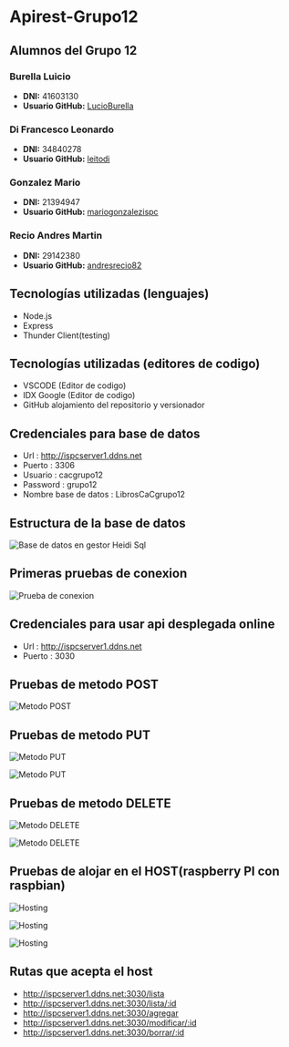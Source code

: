# Apirest-Grupo12

## Alumnos del Grupo 12

### Burella Luicio
- **DNI:** 41603130
- **Usuario GitHub:** [LucioBurella](https://github.com/LucioBurella)

### Di Francesco Leonardo
- **DNI:** 34840278
- **Usuario GitHub:** [leitodi](https://github.com/leitodi)

### Gonzalez Mario
- **DNI:** 21394947
- **Usuario GitHub:** [mariogonzalezispc](https://github.com/mariogonzalezispc)

### Recio Andres Martin
- **DNI:** 29142380
- **Usuario GitHub:** [andresrecio82](https://github.com/andresrecio82)


## Tecnologías utilizadas (lenguajes)

- Node.js
- Express
- Thunder Client(testing)

## Tecnologías utilizadas (editores de codigo)

- VSCODE (Editor de codigo)
- IDX Google (Editor de codigo)
- GitHub alojamiento del repositorio y versionador



## Credenciales para base de datos 


- Url :    http://ispcserver1.ddns.net
- Puerto : 3306 
- Usuario : cacgrupo12
- Password : grupo12
- Nombre base de datos : LibrosCaCgrupo12

## Estructura de la base de datos

![Base de datos en gestor Heidi Sql](./img/BD.png)
<br>

## Primeras pruebas de conexion  

![Prueba de conexion](./img/Conexion%20exitosa.png)
<br>

## Credenciales para usar api desplegada online 


- Url :    http://ispcserver1.ddns.net
- Puerto : 3030



## Pruebas de metodo POST  

![Metodo POST](./img/Post.png)
<br>

## Pruebas de metodo PUT 

![Metodo PUT](./img/Put01.png)
<br>

![Metodo PUT](./img/Put02.png)
<br>

## Pruebas de metodo DELETE

![Metodo DELETE](./img/Delete_01.png)
<br>

![Metodo DELETE](./img/Delete_02.png)
<br>

## Pruebas de alojar en el HOST(raspberry PI con raspbian)

![Hosting](./img/Host01.png)
<br>

![Hosting](./img/Host%202.png)
<br>

![Hosting](./img/Host%203.png)
<br>


## Rutas que acepta el host 

- http://ispcserver1.ddns.net:3030/lista
- http://ispcserver1.ddns.net:3030/lista/:id
- http://ispcserver1.ddns.net:3030/agregar
- http://ispcserver1.ddns.net:3030/modificar/:id
- http://ispcserver1.ddns.net:3030/borrar/:id
